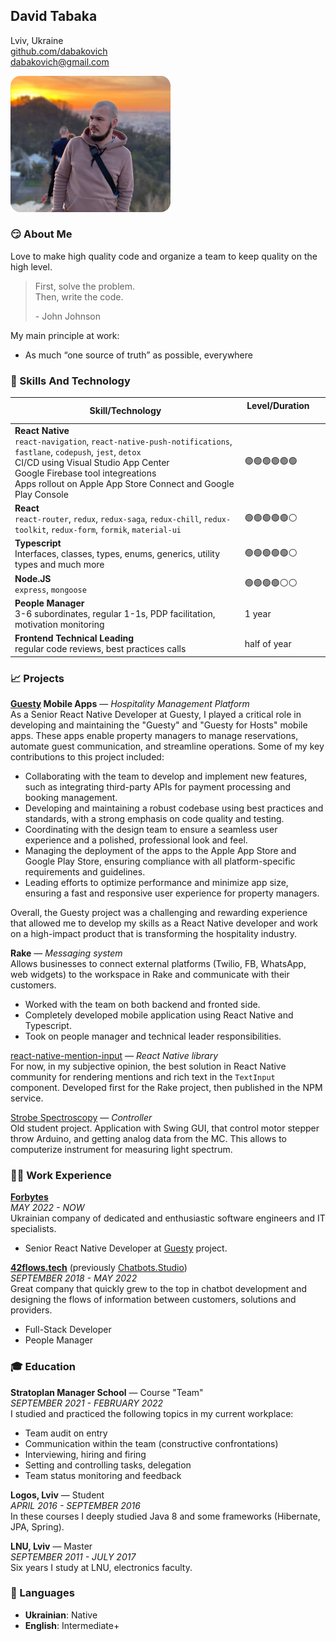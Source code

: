 ## David Tabaka

Lviv, Ukraine<br>
[github.com/dabakovich](https://github.com/dabakovich)<br>
[dabakovich@gmail.com](mailto:dabakovich@gmail.com)

<img src="https://github.com/dabakovich/cv/blob/gh-pages/logo.png?raw=true" alt="drawing" width="256"/>


### 😏 About Me

Love to make high quality code and organize a team to keep quality on the high level.

> First, solve the problem.<br>
> Then, write the code.
> 
> \- John Johnson

My main principle at work:
- As much “one source of truth” as possible, everywhere


### 🎯 Skills And Technology

|Skill/Technology|Level/Duration &nbsp; &nbsp; &nbsp; &nbsp; &nbsp; &nbsp;|
|---|---|
|**React Native**<br>`react-navigation`, `react-native-push-notifications`, `fastlane`, `codepush`, `jest`, `detox`<br>CI/CD using Visual Studio App Center<br>Google Firebase tool integreations<br>Apps rollout on Apple App Store Connect and Google Play Console|🟢🟢🟢🟢🟢🟢|
|**React**<br>`react-router`, `redux`, `redux-saga`, `redux-chill`, `redux-toolkit`, `redux-form`, `formik`, `material-ui`|🟢🟢🟢🟢🟢⚪|
|**Typescript**<br>Interfaces, classes, types, enums, generics, utility types and much more|🟢🟢🟢🟢🟢⚪|
|**Node.JS**<br>`express`, `mongoose`|🟢🟢🟢🟢⚪⚪|
|**People Manager**<br>3-6 subordinates, regular 1-1s, PDP facilitation, motivation monitoring|1 year|
|**Frontend Technical Leading**<br>regular code reviews, best practices calls|half of year|

### 📈 Projects

**[Guesty](https://www.guesty.com/) Mobile Apps** — *Hospitality Management Platform*<br>
As a Senior React Native Developer at Guesty, I played a critical role in developing and maintaining the "Guesty" and "Guesty for Hosts" mobile apps. These apps enable property managers to manage reservations, automate guest communication, and streamline operations. Some of my key contributions to this project included:

* Collaborating with the team to develop and implement new features, such as integrating third-party APIs for payment processing and booking management.
* Developing and maintaining a robust codebase using best practices and standards, with a strong emphasis on code quality and testing.
* Coordinating with the design team to ensure a seamless user experience and a polished, professional look and feel.
* Managing the deployment of the apps to the Apple App Store and Google Play Store, ensuring compliance with all platform-specific requirements and guidelines.
* Leading efforts to optimize performance and minimize app size, ensuring a fast and responsive user experience for property managers.

Overall, the Guesty project was a challenging and rewarding experience that allowed me to develop my skills as a React Native developer and work on a high-impact product that is transforming the hospitality industry.

**Rake** — *Messaging system*<br>
Allows businesses to connect external platforms (Twilio, FB, WhatsApp, web widgets) to the workspace in Rake and communicate with their customers.
* Worked with the team on both backend and fronted side.
* Completely developed mobile application using React Native and Typescript.
* Took on people manager and technical leader responsibilities.

[react-native-mention-input](https://www.npmjs.com/package/react-native-controlled-mentions) — *React Native library*<br>
For now, in my subjective opinion, the best solution in React Native community for rendering mentions and rich text in the `TextInput` component. Developed first for the Rake project, then published in the NPM service.

[Strobe Spectroscopy](https://github.com/dabakovich/StrobeSpectroscopy) — *Controller*<br>
Old student project. Application with Swing GUI, that control motor stepper throw Arduino, and getting analog data from the MC. This allows to computerize instrument for measuring light spectrum.


### 👨‍💻 Work Experience

[**Forbytes**](https://forbytes.com/)<br>
*MAY 2022 - NOW*<br>
Ukrainian company of dedicated and enthusiastic software engineers and IT specialists.<br>
* Senior React Native Developer at [Guesty](https://www.guesty.com/) project.

[**42flows.tech**](https://42flows.tech) (previously [Chatbots.Studio](https://chatbots.studio/))<br>
*SEPTEMBER 2018 - MAY 2022*<br>
Great company that quickly grew to the top in chatbot development and designing the flows of information between customers, solutions and providers.<br>
* Full-Stack Developer
* People Manager


### 🎓 Education

**Stratoplan Manager School** — Course "Team"<br>
*SEPTEMBER 2021 - FEBRUARY 2022*<br>
I studied and practiced the following topics in my current workplace:
* Team audit on entry
* Communication within the team (constructive confrontations)
* Interviewing, hiring and firing
* Setting and controlling tasks, delegation
* Team status monitoring and feedback

**Logos, Lviv** — Student<br>
*APRIL 2016 - SEPTEMBER 2016*<br>
In these courses I deeply studied Java 8 and some frameworks (Hibernate, JPA, Spring).

**LNU, Lviv** — Master<br>
*SEPTEMBER 2011 - JULY 2017*<br>
Six years I study at LNU, electronics faculty.


### 💬 Languages

* **Ukrainian**: Native
* **English**: Intermediate+
